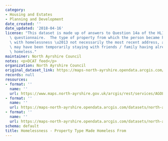 ```yaml
---
category:
- Housing and Estates
- Planning and Development
date_created: ''
date_updated: '2018-04-16'
license: "This dataset is made up of answers to Question 14a of the HL1 homelessness\
  \ questionnaire.  The type of property from which the person became homeless / threatened\
  \ with homelessness \u2013 not necessarily the most recent address, as applicants\
  \ may have been temporarily staying with friends / family having already become\
  \ homeless."
maintainer: North Ayrshire Council
notes: <p>DCAT feed</p>
organization: North Ayrshire Council
original_dataset_link: https://maps-north-ayrshire.opendata.arcgis.com/maps/north-ayrshire::homelessness-property-type-made-homeless-from
records: null
resources:
- format: ''
  name: ''
  url: https://www.maps.north-ayrshire.gov.uk/arcgis/rest/services/AGOL/Open_Data_Portal3/MapServer/23
- format: ''
  name: ''
  url: https://maps-north-ayrshire.opendata.arcgis.com/datasets/north-ayrshire::homelessness-property-type-made-homeless-from.geojson?outSR=%7B%22latestWkid%22%3A27700%2C%22wkid%22%3A27700%7D
- format: ''
  name: ''
  url: https://maps-north-ayrshire.opendata.arcgis.com/datasets/north-ayrshire::homelessness-property-type-made-homeless-from.csv?outSR=%7B%22latestWkid%22%3A27700%2C%22wkid%22%3A27700%7D
schema: default
title: Homelessness - Property Type Made Homeless From
---
```

